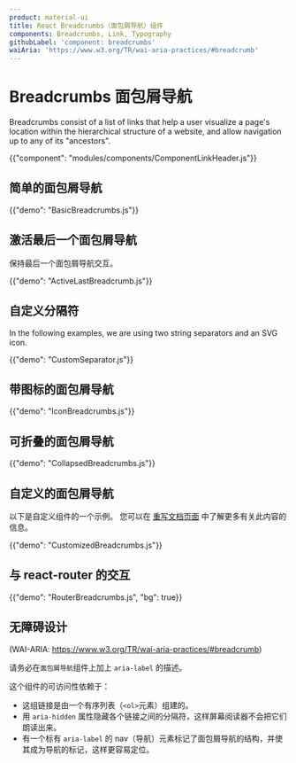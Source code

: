 ```yaml
---
product: material-ui
title: React Breadcrumbs（面包屑导航）组件
components: Breadcrumbs, Link, Typography
githubLabel: 'component: breadcrumbs'
waiAria: 'https://www.w3.org/TR/wai-aria-practices/#breadcrumb'
---
```


# Breadcrumbs 面包屑导航

<p class="description">Breadcrumbs consist of a list of links that help a user visualize a page's location within the hierarchical structure of a website, and allow navigation up to any of its "ancestors".</p>

{{"component": "modules/components/ComponentLinkHeader.js"}}

## 简单的面包屑导航

{{"demo": "BasicBreadcrumbs.js"}}

## 激活最后一个面包屑导航

保持最后一个面包屑导航交互。

{{"demo": "ActiveLastBreadcrumb.js"}}

## 自定义分隔符

In the following examples, we are using two string separators and an SVG icon.

{{"demo": "CustomSeparator.js"}}

## 带图标的面包屑导航

{{"demo": "IconBreadcrumbs.js"}}

## 可折叠的面包屑导航

{{"demo": "CollapsedBreadcrumbs.js"}}

## 自定义的面包屑导航

以下是自定义组件的一个示例。 您可以在 [重写文档页面](/customization/how-to-customize/) 中了解更多有关此内容的信息。

{{"demo": "CustomizedBreadcrumbs.js"}}

## 与 react-router 的交互

{{"demo": "RouterBreadcrumbs.js", "bg": true}}

## 无障碍设计

(WAI-ARIA: https://www.w3.org/TR/wai-aria-practices/#breadcrumb)

请务必在`面包屑导航`组件上加上 `aria-label` 的描述。

这个组件的可访问性依赖于：

- 这组链接是由一个有序列表（`<ol>`元素）组建的。
- 用 `aria-hidden` 属性隐藏各个链接之间的分隔符，这样屏幕阅读器不会把它们朗读出来。
- 有一个标有 `aria-label` 的 nav（导航）元素标记了面包屑导航的结构，并使其成为导航的标记，这样更容易定位。
